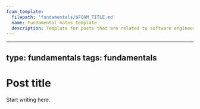 ```yaml
---
foam_template:
  filepath: 'fundamentals/$FOAM_TITLE.md'
  name: Fundamental notes template
  description: Template for posts that are related to software engineering fundamentals
---
```

---
type: fundamentals
tags: fundamentals
---

# Post title

Start writing here.
